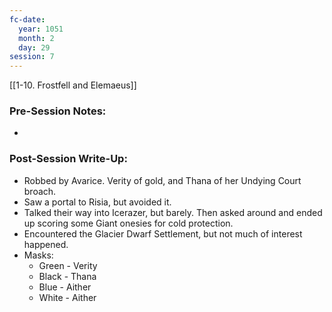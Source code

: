 ```yaml
---
fc-date:
  year: 1051
  month: 2
  day: 29
session: 7
---
```

[[1-10. Frostfell and Elemaeus]]

### Pre-Session Notes:
* 

### Post-Session Write-Up:

* Robbed by Avarice. Verity of gold, and Thana of her Undying Court broach. 
* Saw a portal to Risia, but avoided it.
* Talked their way into Icerazer, but barely. Then asked around and ended up scoring some Giant onesies for cold protection.
* Encountered the Glacier Dwarf Settlement, but not much of interest happened.
* Masks:
	* Green - Verity
	* Black - Thana
	* Blue - Aither
	* White - Aither
